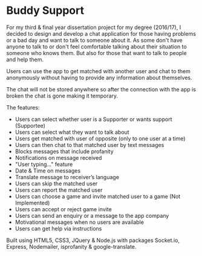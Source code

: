 # Buddy Support

For my third &amp; final year dissertation project for my degree (2016/17), I decided to design and develop a chat application for those having problems or a bad day and want to talk to someone about it. As some don't have anyone to talk to or don't feel comfortable talking about their situation to someone who knows them. But also for those that want to talk to people and help them.

Users can use the app to get matched with another user and chat to them anonymously without having to provide any information about themselves.

The chat will not be stored anywhere so after the connection with the app is broken the chat is gone making it temporary.

The features:
* Users can select whether user is a Supporter or wants support (Supportee)
* Users can select what they want to talk about
* Users get matched with user of opposite (only to one user at a time)
* Users can then chat to that matched user by text messages
* Blocks messages that include profanity
* Notifications on message received
* "User typing..." feature
* Date & Time on messages
* Translate message to receiver’s language
* Users can skip the matched user
* Users can report the matched user
* Users can choose a game and invite matched user to a game (Not Implemented)
* Users can accept or reject game invite
* Users can send an enquiry or a message to the app company
* Motivational messages when no users are available
* Users can get help via instructions 

Built using HTML5, CSS3, JQuery &amp; Node.js with packages Socket.io, Express, Nodemailer, isprofanity & google-translate.